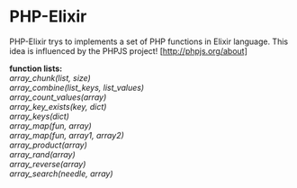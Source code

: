 # PHP-Elixir
PHP-Elixir trys to implements a set of PHP functions in Elixir language. This idea is influenced by the PHPJS project! [http://phpjs.org/about]

**function lists:**  
*array_chunk(list, size)*  
*array_combine(list_keys, list_values)*  
*array_count_values(array)*  
*array_key_exists(key, dict)*  
*array_keys(dict)*  
*array_map(fun, array)*  
*array_map(fun, array1, array2)*  
*array_product(array)*  
*array_rand(array)*  
*array_reverse(array)*  
*array_search(needle, array)*  
